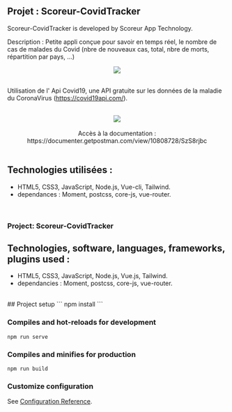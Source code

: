 ## Projet : Scoreur-CovidTracker  ##

Scoreur-CovidTracker  is developed by Scoreur App Technology.

Description : Petite appli conçue pour savoir en temps réel, le nombre de cas de malades du Covid (nbre de nouveaux cas, total, nbre de morts, répartition par pays, ...)
 <br>
  
<p align="center">
 <img src="https://user-images.githubusercontent.com/90606431/195021792-6a806311-1ed4-40ca-ba1c-f89028d3cfe1.png")/>
<br>
<br>
 
Utilisation de l' Api Covid19, une API gratuite sur les données de la maladie du CoronaVirus (https://covid19api.com/).
<br>
<br>

<p align="center">
 <img src="https://user-images.githubusercontent.com/90606431/195022446-3c8556f8-7396-443d-8efd-04df9413667c.png")/>
<br>
<br>
Accès à la documentation : https://documenter.getpostman.com/view/10808728/SzS8rjbc
<br>
<br>
 
## Technologies utilisées : ##
 
- HTML5, CSS3, JavaScript, Node.js, Vue-cli, Tailwind.
- dependances : Moment, postcss, core-js, vue-router.
 <br>


 ### Project: Scoreur-CovidTracker ###


## Technologies, software, languages, frameworks, plugins used : ##

- HTML5, CSS3, JavaScript, Node.js, Vue.js, Tailwind.
- dependancies : Moment, postcss, core-js, vue-router.


<br>
## Project setup
```
npm install
```

### Compiles and hot-reloads for development
```
npm run serve
```

### Compiles and minifies for production
```
npm run build
```

### Customize configuration
See [Configuration Reference](https://cli.vuejs.org/config/).
